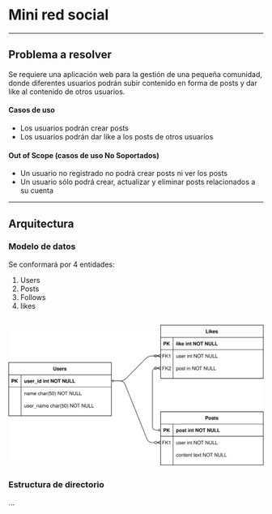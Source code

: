 # Mini red social
---
## Problema a resolver
Se requiere una aplicación web para la gestión de una pequeña comunidad, donde diferentes usuarios podrán subir contenido en forma de posts y dar like al contenido de otros usuarios.

#### Casos de uso
* Los usuarios podrán crear posts
* Los usuarios podrán dar like a los posts de otros usuarios

#### Out of Scope (casos de uso No Soportados)
* Un usuario no registrado no podrá crear posts ni ver los posts
* Un usuario sólo podrá crear, actualizar y eliminar posts relacionados a su cuenta
---
## Arquitectura

### Modelo de datos
Se conformará por 4 entidades:
1. Users
2. Posts
3. Follows
4. likes

![Diagrama físico](diagrama_fisico.svg)
---
### Estructura de directorio

...
